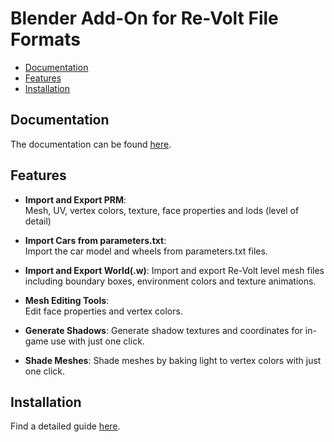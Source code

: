 # Blender Add-On for Re-Volt File Formats

* [Documentation](#documentation)
* [Features](#features)
* [Installation](#installation)

## Documentation
The documentation can be found [here](https://yethiel.github.io/re-volt-addon/).

## Features

* **Import and Export PRM**:  
Mesh, UV, vertex colors, texture, face properties and lods (level of detail)

* **Import Cars from parameters.txt**:  
Import the car model and wheels from parameters.txt files.

* **Import and Export World(.w)**:
Import and export Re-Volt level mesh files including boundary boxes, environment colors and texture animations.

* **Mesh Editing Tools**:  
Edit face properties and vertex colors.

* **Generate Shadows**:
Generate shadow textures and coordinates for in-game use with just one click.

* **Shade Meshes**:
Shade meshes by baking light to vertex colors with just one click.

## Installation
Find a detailed guide [here](https://yethiel.github.io/re-volt-addon/installation).  
